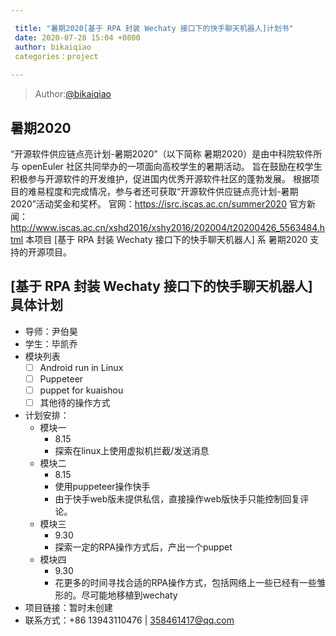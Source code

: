 ```yaml
---

 title: "暑期2020[基于 RPA 封装 Wechaty 接口下的快手聊天机器人]计划书"
 date: 2020-07-28 15:04 +0800
 author: bikaiqiao
 categories：project
 
---
```

>Author:[@bikaiqiao](https://github.com/bikaiqiao)

## 暑期2020

“开源软件供应链点亮计划-暑期2020”（以下简称 暑期2020）是由中科院软件所与 openEuler 社区共同举办的一项面向高校学生的暑期活动。
旨在鼓励在校学生积极参与开源软件的开发维护，促进国内优秀开源软件社区的蓬勃发展。
根据项目的难易程度和完成情况，参与者还可获取“开源软件供应链点亮计划-暑期2020”活动奖金和奖杯。
官网：https://isrc.iscas.ac.cn/summer2020 官方新闻：http://www.iscas.ac.cn/xshd2016/xshy2016/202004/t20200426_5563484.html
本项目 [基于 RPA 封装 Wechaty 接口下的快手聊天机器人] 系 暑期2020 支持的开源项目。

## [基于 RPA 封装 Wechaty 接口下的快手聊天机器人]具体计划

- 导师：尹伯昊
- 学生：毕凯乔
- 模块列表
    - [ ] Android run in Linux
    - [ ] Puppeteer
    - [ ] puppet for kuaishou
	- [ ] 其他待的操作方式
- 计划安排：
    - 模块一
        - 8.15
        - 探索在linux上使用虚拟机拦截/发送消息
    - 模块二
        - 8.15
        - 使用puppeteer操作快手
        - 由于快手web版未提供私信，直接操作web版快手只能控制回复评论。
	- 模块三
        - 9.30
        - 探索一定的RPA操作方式后，产出一个puppet
    - 模块四
		- 9.30
        - 花更多的时间寻找合适的RPA操作方式，包括网络上一些已经有一些雏形的。尽可能地移植到wechaty
- 项目链接：暂时未创建
- 联系方式：+86 13943110476 | 358461417@qq.com